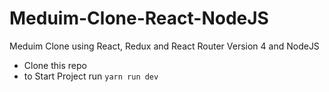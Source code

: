 # Meduim-Clone-React-NodeJS
Meduim Clone using React, Redux and React Router Version 4 and NodeJS

- Clone this repo 
- to Start Project run `yarn run dev`
